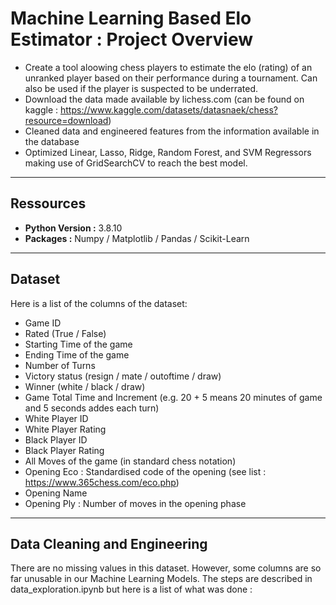 # Machine Learning Based Elo Estimator : Project Overview

- Create a tool aloowing chess players to estimate the elo (rating) of an unranked player based on their performance during a tournament. Can also be used if the player is suspected to be underrated.
- Download the data made available by lichess.com (can be found on kaggle : https://www.kaggle.com/datasets/datasnaek/chess?resource=download)
- Cleaned data and engineered features from the information available in the database
- Optimized Linear, Lasso, Ridge, Random Forest, and SVM Regressors making use of GridSearchCV to reach the best model.

<hr/>

## Ressources

- **Python Version :** 3.8.10
- **Packages :** Numpy / Matplotlib / Pandas / Scikit-Learn

<hr/>

## Dataset
Here is a list of the columns of the dataset:
* Game ID
* Rated (True / False)
* Starting Time of the game
* Ending Time of the game
* Number of Turns
* Victory status (resign / mate / outoftime / draw)
* Winner (white / black / draw)
* Game Total Time and Increment (e.g. 20 + 5 means 20 minutes of game and 5 seconds addes each turn)
* White Player ID
* White Player Rating
* Black Player ID
* Black Player Rating
* All Moves of the game (in standard chess notation)
* Opening Eco : Standardised code of the opening (see list : https://www.365chess.com/eco.php)
* Opening Name
* Opening Ply : Number of moves in the opening phase

<hr/>

## Data Cleaning and Engineering
There are no missing values in this dataset. However, some columns are so far unusable in our Machine Learning Models. The steps are described in data_exploration.ipynb but here is a list of what was done :
